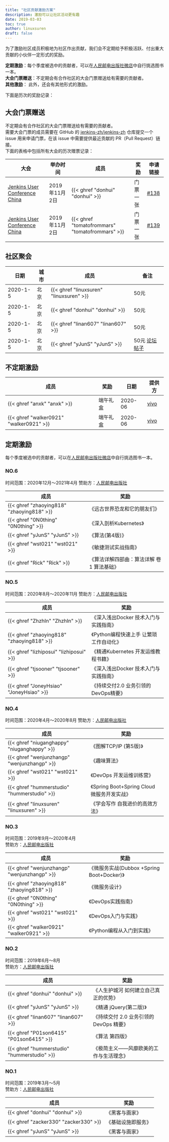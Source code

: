 ```yaml
---
title: "社区贡献激励方案"
description: 激励可以让社区活动更有趣
date: 2019-03-03
toc: true
author: linuxsuren
draft: false
---
```


为了激励社区成员积极地为社区作出贡献，我们会不定期给予积极活跃、付出重大贡献的小伙伴一定形式的奖励。

**定期激励**：每个季度被选中的贡献者，可以在[人民邮电出版社微店](https://shop16629033.youzan.com/v2/showcase/homepage?kdt_id=16436865)中自行挑选图书一本。  
**大会门票赠送**：不定期会有合作社区的大会门票赠送给有需要的贡献者。  
**其他激励**： 此外，还会有其他形式的激励。

下面是历次的奖励记录：

## 大会门票赠送
不定期会有合作社区的大会门票赠送给有需要的贡献者。  
需要大会门票的成员需要在 GitHub 的 [jenkins-zh/jenkins-zh](https://github.com/jenkins-zh/jenkins-zh/) 仓库提交一个 issue 用来申请门票，在该 issue 中需要提供最近贡献的 PR（Pull Request）链接。  
下面的表格中包括所有大会的历次赠票记录：

|大会|举办时间|成员|奖励|申请链接|
|----|----|----|----|----|
|[Jenkins User Conference China]|2019年11月2日|{{< ghref "donhui" "donhui" >}}|门票一张|[#138](https://github.com/jenkins-zh/jenkins-zh/issues/138)|
|[Jenkins User Conference China]|2019年11月2日|{{< ghref "tomatofrommars" "tomatofrommars" >}}|门票一张|[#139](https://github.com/jenkins-zh/jenkins-zh/issues/139)|

## 社区聚会

|日期|城市|成员|备注|
|---|---|---|---|
| 2020-1-5 | 北京 | {{< ghref "linuxsuren" "linuxsuren" >}} | 50元 |
| 2020-1-5 | 北京 | {{< ghref "donhui" "donhui" >}} | 50元 |
| 2020-1-5 | 北京 | {{< ghref "linan607" "linan607" >}} | 50元 |
| 2020-1-5 | 北京 | {{< ghref "yJunS" "yJunS" >}} | 50元 [论坛帖子](https://community.jenkins-zh.cn/t/topic/178) |

## 不定期激励
|成员|奖励|日期|提供方|
|----|----|----|----|
|{{< ghref "anxk" "anxk" >}}| 端午礼盒  | 2020-06 | [vivo](https://www.vivo.com) |
|{{< ghref "walker0921" "walker0921" >}}| 端午礼盒  | 2020-06 | [vivo](https://www.vivo.com) |

## 定期激励
每个季度被选中的贡献者，可以在[人民邮电出版社微店](https://shop16629033.youzan.com/v2/showcase/homepage?kdt_id=16436865)中自行挑选图书一本。


### NO.6
时间范围：2020年12月～2021年4月
赞助方：[人民邮电出版社][ptpress]

|成员|奖励|
|----|----|
|{{< ghref "zhaoying818" "zhaoying818" >}}|《远古世界恐龙和它的朋友们》|
|{{< ghref "0N0thing" "0N0thing" >}}|《深入剖析Kubernetes》|
|{{< ghref "yJunS" "yJunS" >}}|《算法(第4版)》|
|{{< ghref "wst021" "wst021" >}}|《敏捷测试实战指南》|
|{{< ghref "Rick" "Rick" >}}|《算法详解四部曲：算法详解 卷1 算法基础》|


### NO.5
时间范围：2020年8月～2020年11月
赞助方：[人民邮电出版社][ptpress]

|成员|奖励|
|----|----|
|{{< ghref "ZhzhIn" "ZhzhIn" >}}|《深入浅出Docker 技术入门与实践指南》|
|{{< ghref "zhaoying818" "zhaoying818" >}}|《Python编程快速上手 让繁琐工作自动化》|
|{{< ghref "lizhiposui" "lizhiposui" >}}|《精通Kubernetes 开发运维教程书籍》|
|{{< ghref "tjsooner" "tjsooner" >}}|《深入浅出Docker 技术入门与实践指南》|
|{{< ghref "JoneyHsiao" "JoneyHsiao" >}}|《持续交付2.0 业务引领的DevOps精要》|

### NO.4
时间范围：2020年4月～2020年8月
赞助方：[人民邮电出版社][ptpress]

|成员|奖励|
|----|----|
|{{< ghref "niuganghappy" "niuganghappy" >}}|《图解TCP/IP (第5版)》|
|{{< ghref "wenjunzhangp" "wenjunzhangp" >}}|《趣味算法》|
|{{< ghref "wst021" "wst021" >}}|《DevOps 开发运维训练营》|
|{{< ghref "hummerstudio" "hummerstudio" >}}|《Spring Boot+Spring Cloud 微服务开发实战》|
|{{< ghref "linuxsuren" "linuxsuren" >}}|《学会写作 自我进价的高效方法》|

### NO.3
时间范围：2019年9月～2020年4月  
赞助方：[人民邮电出版社][ptpress]

|成员|奖励|
|----|----|
|{{< ghref "wenjunzhangp" "wenjunzhangp" >}}|《微服务实战(Dubbox +Spring Boot+Docker)》|
|{{< ghref "zhaoying818" "zhaoying818" >}}|《微服务设计》|
|{{< ghref "0N0thing" "0N0thing" >}}|《DevOps实践指南》|
|{{< ghref "wst021" "wst021" >}}|《DevOps入门与实践》|
|{{< ghref "walker0921" "walker0921" >}}|《Python编程从入门到实践》|

### NO.2
时间范围：2019年6月～8月  
赞助方：[人民邮电出版社][ptpress]

|成员|奖励|
|----|----|
|{{< ghref "donhui" "donhui" >}}|《人生护城河 如何建立自己真正的优势》|
|{{< ghref "yJunS" "yJunS" >}}|《精通 jQuery(第二版)》|
|{{< ghref "linan607" "linan607" >}}|《持续交付 2.0 业务引领的 DevOps 精要》|
|{{< ghref "P01son6415" "P01son6415" >}}|《算法 第四版》|
|{{< ghref "hummerstudio" "hummerstudio" >}}|《极简主义——风靡欧美的工作与生活理念》|

### NO.1
时间范围：2019年3月～5月  
赞助方：[人民邮电出版社][ptpress]

|成员|奖励|
|----|----|
|{{< ghref "donhui" "donhui" >}}|《黑客与画家》|
|{{< ghref "zacker330" "zacker330" >}}|《基础设施即服务》|
|{{< ghref "yJunS" "yJunS" >}}|《黑客与画家》|

[ptpress]: https://www.ptpress.com.cn/
[Jenkins User Conference China]: https://www.bagevent.com/event/5872241
